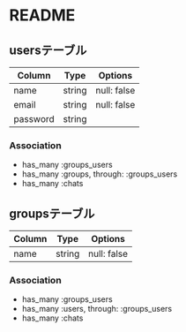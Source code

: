 # README
## usersテーブル

|Column|Type|Options|
|------|----|-------|
|name|string|null: false|
|email|string|null: false|
|password|string||

### Association
- has_many :groups_users
- has_many :groups, through: :groups_users
- has_many :chats

## groupsテーブル

|Column|Type|Options|
|------|----|-------|
|name|string|null: false|

### Association
- has_many :groups_users
- has_many :users, through: :groups_users
- has_many :chats